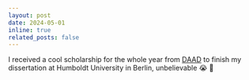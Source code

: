 ```yaml
---
layout: post
date: 2024-05-01
inline: true
related_posts: false
---
```

I received a cool scholarship for the whole year from [DAAD](https://www.daad.de/en/) to finish my dissertation at Humboldt University in Berlin, unbelievable :sob: :see_no_evil:
